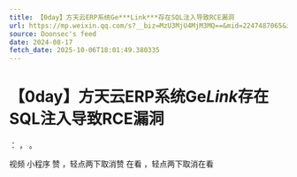 ```yaml
---
title: 【0day】方天云ERP系统Ge***Link***存在SQL注入导致RCE漏洞
url: https://mp.weixin.qq.com/s?__biz=MzU3MjU4MjM3MQ==&mid=2247487065&idx=1&sn=acdaf2966dd082d57d230c99e79b6258
source: Doonsec's feed
date: 2024-08-17
fetch_date: 2025-10-06T18:01:49.380335
---
```


# 【0day】方天云ERP系统Ge***Link***存在SQL注入导致RCE漏洞

：
，
。

视频
小程序
赞
，轻点两下取消赞
在看
，轻点两下取消在看